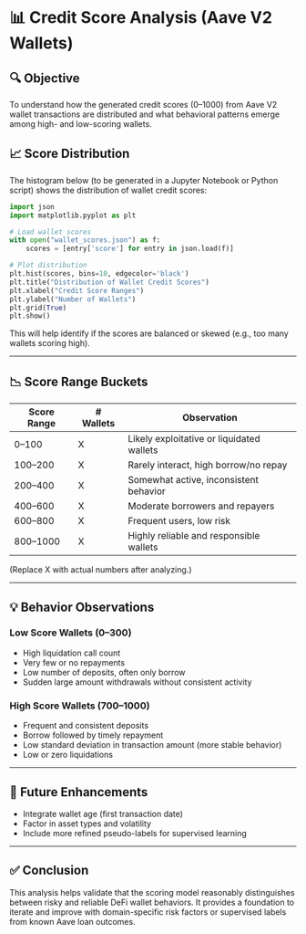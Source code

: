 # 📊 Credit Score Analysis (Aave V2 Wallets)

## 🔍 Objective

To understand how the generated credit scores (0–1000) from Aave V2 wallet transactions are distributed and what behavioral patterns emerge among high- and low-scoring wallets.

## 📈 Score Distribution

The histogram below (to be generated in a Jupyter Notebook or Python script) shows the distribution of wallet credit scores:

```python
import json
import matplotlib.pyplot as plt

# Load wallet scores
with open("wallet_scores.json") as f:
    scores = [entry['score'] for entry in json.load(f)]

# Plot distribution
plt.hist(scores, bins=10, edgecolor='black')
plt.title("Distribution of Wallet Credit Scores")
plt.xlabel("Credit Score Ranges")
plt.ylabel("Number of Wallets")
plt.grid(True)
plt.show()
```

This will help identify if the scores are balanced or skewed (e.g., too many wallets scoring high).

---

## 📉 Score Range Buckets

| Score Range | # Wallets | Observation                               |
| ----------- | --------- | ----------------------------------------- |
| 0–100       | X         | Likely exploitative or liquidated wallets |
| 100–200     | X         | Rarely interact, high borrow/no repay     |
| 200–400     | X         | Somewhat active, inconsistent behavior    |
| 400–600     | X         | Moderate borrowers and repayers           |
| 600–800     | X         | Frequent users, low risk                  |
| 800–1000    | X         | Highly reliable and responsible wallets   |

(Replace X with actual numbers after analyzing.)

---

## 💡 Behavior Observations

### Low Score Wallets (0–300)

* High liquidation call count
* Very few or no repayments
* Low number of deposits, often only borrow
* Sudden large amount withdrawals without consistent activity

### High Score Wallets (700–1000)

* Frequent and consistent deposits
* Borrow followed by timely repayment
* Low standard deviation in transaction amount (more stable behavior)
* Low or zero liquidations

---

## 🔁 Future Enhancements

* Integrate wallet age (first transaction date)
* Factor in asset types and volatility
* Include more refined pseudo-labels for supervised learning

---

## ✅ Conclusion

This analysis helps validate that the scoring model reasonably distinguishes between risky and reliable DeFi wallet behaviors. It provides a foundation to iterate and improve with domain-specific risk factors or supervised labels from known Aave loan outcomes.
